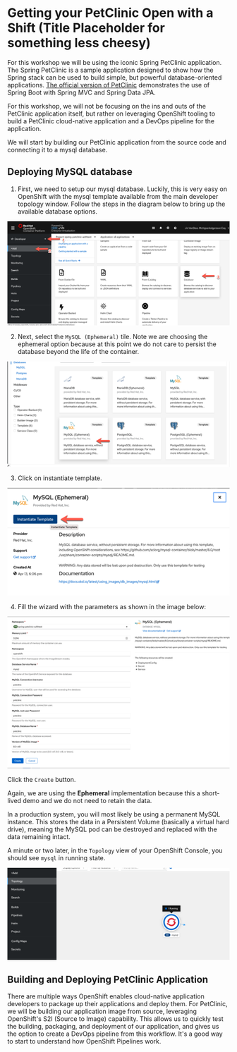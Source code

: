 # Getting your PetClinic Open with a Shift (Title Placeholder for something less cheesy)

For this workshop we will be using the iconic Spring PetClinic application. The Spring PetClinic is a sample application designed to show how the Spring stack can be used to build simple, but powerful database-oriented applications. [The official version of PetClinic](https://github.com/spring-projects/spring-petclinic) demonstrates the use of Spring Boot with Spring MVC and Spring Data JPA. 

For this workshop, we will not be focusing on the ins and outs of the PetClinic application itself, but rather on leveraging OpenShift tooling to build a PetClinic cloud-native application and a DevOps pipeline for the application.

We will start by building our PetClinic application from the source code and connecting it to a mysql database.

## Deploying MySQL database

1. First, we need to setup our mysql database. Luckily, this is very easy on OpenShift with the mysql template available from the main developer topology window. Follow the steps in the diagram below to bring up the available database options.

![Add DB](upandrunningimages/devselectdatabase.png)

2. Next, select the `MySQL (Ephemeral)` tile. Note we are choosing the ephemeral option because at this point we do not care to persist the database beyond the life of the container.

![Select MySQL](upandrunningimages/selectmqephemeral.png)

3. Click on instantiate template.

![Select DB](upandrunningimages/instantiatetemplate.png)

4. Fill the wizard with the parameters as shown in the image below:

![DB parameters](upandrunningimages/mysqlparameters.png)

Click the `Create` button. 

Again, we are using the **Ephemeral** implementation because this a short-lived demo and we do not need to retain the data.  

In a production system, you will most likely be using a permanent MySQL instance. This stores the data in a Persistent Volume (basically a virtual hard drive), meaning the MySQL pod can be destroyed and replaced with the data remaining intact.

A minute or two later, in the `Topology` view of your OpenShift Console, you should see `mysql` in running state.

![DB running](upandrunningimages/mysqlrunning.png)

## Building and Deploying PetClinic Application

There are multiple ways OpenShift enables cloud-native application developers to package up their applications and deploy them. For PetClinic, we will be building our application image from source, leveraging OpenShift's S2I (Source to Image) capability. This allows us to quickly test the building, packaging, and deployment of our application, and gives us the option to create a DevOps pipeline from this workflow. It's a good way to start to  understand how OpenShift Pipelines work.



